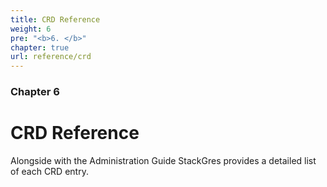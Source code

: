 ```yaml
---
title: CRD Reference
weight: 6
pre: "<b>6. </b>"
chapter: true
url: reference/crd
---
```


### Chapter 6

# CRD Reference

Alongside with the Administration Guide StackGres provides a detailed list of each CRD entry.
